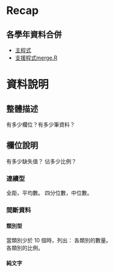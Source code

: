 # Recap

## 各學年資料合併

  - [主程式](./week12.md#範例程式)  
  - [支援程式merge.R](https://github.com/tpemartin/112-2-R-EE/blob/main/Lecture%20notes/merge.R)

# 資料說明

## 整體描述

有多少欄位？有多少筆資料？

## 欄位說明

有多少缺失值？ 佔多少比例？  

### 連續型

全距，平均數。
四分位數，中位數。

### 間斷資料

#### 類別型

當類別少於 10 個時，列出：
各類別的數量。  
各類別的比例。  

#### 純文字

